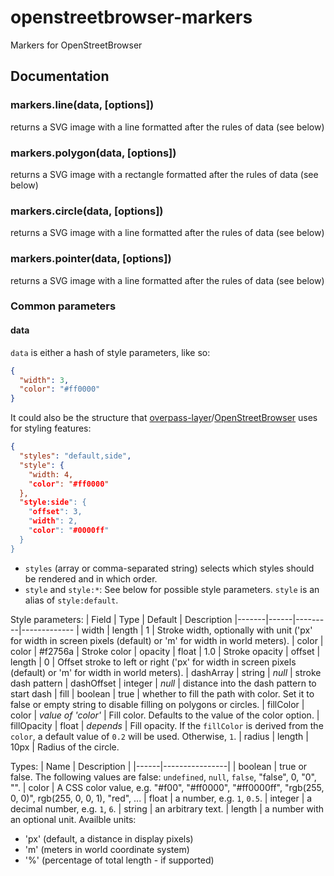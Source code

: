 # openstreetbrowser-markers
Markers for OpenStreetBrowser

## Documentation
### markers.line(data, [options])
returns a SVG image with a line formatted after the rules of data (see below)

### markers.polygon(data, [options])
returns a SVG image with a rectangle formatted after the rules of data (see below)

### markers.circle(data, [options])
returns a SVG image with a line formatted after the rules of data (see below)

### markers.pointer(data, [options])
returns a SVG image with a line formatted after the rules of data (see below)

### Common parameters
#### data
`data` is either a hash of style parameters, like so:
```json
{
  "width": 3,
  "color": "#ff0000"
}
```

It could also be the structure that [overpass-layer](https://github.com/plepe/overpass-layer)/[OpenStreetBrowser](https://github.com/plepe/OpenStreetBrowser) uses for styling features:
```json
{
  "styles": "default,side",
  "style": {
    "width: 4,
    "color": "#ff0000"
  },
  "style:side": {
    "offset": 3,
    "width": 2,
    "color": "#0000ff"
  }
}
```

* `styles` (array or comma-separated string) selects which styles should be rendered and in which order.
* `style` and `style:*`: See below for possible style parameters. `style` is an alias of `style:default`.

Style parameters:
| Field | Type | Default | Description
|-------|------|---------|-------------
| width | length | 1 | Stroke width, optionally with unit ('px' for width in screen pixels (default) or 'm' for width in world meters).
| color | color | #f2756a | Stroke color
| opacity | float | 1.0 | Stroke opacity
| offset | length | 0 | Offset stroke to left or right ('px' for width in screen pixels (default) or 'm' for width in world meters).
| dashArray | string | *null* | stroke dash pattern
| dashOffset | integer | *null* | distance into the dash pattern to start dash
| fill | boolean | true | whether to fill the path with color. Set it to false or empty string to disable filling on polygons or circles.
| fillColor | color | *value of 'color'* | Fill color. Defaults to the value of the color option.
| fillOpacity | float | *depends* | Fill opacity. If the `fillColor` is derived from the `color`, a default value of `0.2` will be used. Otherwise, `1`.
| radius | length | 10px | Radius of the circle.

Types:
| Name | Description    |
|------|----------------|
| boolean | true or false. The following values are false: `undefined`, `null`, `false`, "false", 0, "0", "".
| color | A CSS color value, e.g. "#f00", "#ff0000", "#ff0000ff", "rgb(255, 0, 0)", rgb(255, 0, 0, 1), "red", ...
| float | a number, e.g. `1`, `0.5`.
| integer | a decimal number, e.g. `1`, `6`.
| string | an arbitrary text.
| length | a number with an optional unit. Availble units:<ul><li>'px' (default, a distance in display pixels)</li><li>'m' (meters in world coordinate system)</li><li>'%' (percentage of total length - if supported)</li>
